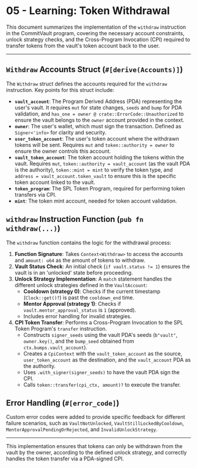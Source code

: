 # 05 - Learning: Token Withdrawal

This document summarizes the implementation of the `withdraw` instruction in the
CommitVault program, covering the necessary account constraints, unlock strategy
checks, and the Cross-Program Invocation (CPI) required to transfer tokens from
the vault's token account back to the user.

---

## `Withdraw` Accounts Struct (`#[derive(Accounts)]`)

The `Withdraw` struct defines the accounts required for the `withdraw`
instruction. Key points for this struct include:

- **`vault_account`**: The Program Derived Address (PDA) representing the user's
  vault. It requires `mut` for state changes, `seeds` and `bump` for PDA
  validation, and `has_one = owner @ crate::ErrorCode::Unauthorized` to ensure
  the vault belongs to the `owner` account provided in the context.
- **`owner`**: The user's wallet, which must sign the transaction. Defined as
  `Signer<'info>` for clarity and security.
- **`user_token_account`**: The user's token account where the withdrawn tokens
  will be sent. Requires `mut` and `token::authority = owner` to ensure the
  owner controls this account.
- **`vault_token_account`**: The token account holding the tokens within the
  vault. Requires `mut`, `token::authority = vault_account` (as the vault PDA is
  the authority), `token::mint = mint` to verify the token type, and
  `address = vault_account.token_vault` to ensure this is the specific token
  account linked to the vault.
- **`token_program`**: The SPL Token Program, required for performing token
  transfers via CPI.
- **`mint`**: The token mint account, needed for token account validation.

## `withdraw` Instruction Function (`pub fn withdraw(...)`)

The `withdraw` function contains the logic for the withdrawal process:

1. **Function Signature**: Takes `Context<Withdraw>` to access the accounts and
   `amount: u64` as the amount of tokens to withdraw.
2. **Vault Status Check**: An initial check (`if vault.status != 1`) ensures the
   vault is in an 'unlocked' state before proceeding.
3. **Unlock Strategy Implementation**: A `match` statement handles the different
   unlock strategies defined in the `VaultAccount`:
   - **Cooldown (strategy 0)**: Checks if the current timestamp
     (`Clock::get()?`) is past the `cooldown_end` time.
   - **Mentor Approval (strategy 1)**: Checks if `vault.mentor_approval_status`
     is `1` (approved).
   - Includes error handling for invalid strategies.
4. **CPI Token Transfer**: Performs a Cross-Program Invocation to the SPL Token
   Program's `transfer` instruction.
   - Constructs `signer_seeds` using the vault PDA's seeds (`b"vault"`,
     `owner.key()`, and the `bump_seed` obtained from
     `ctx.bumps.vault_account`).
   - Creates a `CpiContext` with the `vault_token_account` as the source,
     `user_token_account` as the destination, and the `vault_account` PDA as the
     authority.
   - Uses `.with_signer(signer_seeds)` to have the vault PDA sign the CPI.
   - Calls `token::transfer(cpi_ctx, amount)?` to execute the transfer.

## Error Handling (`#[error_code]`)

Custom error codes were added to provide specific feedback for different failure
scenarios, such as `VaultNotUnlocked`, `VaultStillLockedByCooldown`,
`MentorApprovalPendingOrRejected`, and `InvalidUnlockStrategy`.

---

This implementation ensures that tokens can only be withdrawn from the vault by
the owner, according to the defined unlock strategy, and correctly handles the
token transfer via a PDA-signed CPI.
